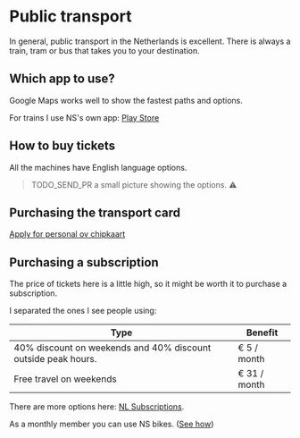 # Public transport

In general, public transport in the Netherlands is excellent. There is always a train, tram or bus that takes you to your destination.

## Which app to use?

Google Maps works well to show the fastest paths and options.

For trains I use NS's own app: [Play Store](https://play.google.com/store/apps/details?id=nl.ns.android.activity&hl=en_US)

## How to buy tickets

All the machines have English language options.

> TODO_SEND_PR a small picture showing the options. ⚠️

## Purchasing the transport card

[Apply for personal ov chipkaart](https://www.ov-chipkaart.nl/purchase-an-ov-chipkaart/apply-for-personal-ov-chipkaart.htm)

## Purchasing a subscription

The price of tickets here is a little high, so it might be worth it to purchase a subscription.

I separated the ones I see people using:

| Type                                                          | Benefit      |
| ------------------------------------------------------------- | ------------ |
| 40% discount on weekends and 40% discount outside peak hours. | € 5 / month  |
| Free travel on weekends                                       | € 31 / month |

There are more options here: [NL Subscriptions](https://www.ns.nl/en/nsflex/webshop#/bestelling/producten).

As a monthly member you can use NS bikes. ([See how](https://www.ns.nl/en/door-to-door/ov-fiets/how-the-ov-fiets-works.html))

